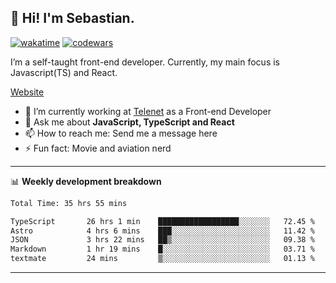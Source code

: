 ## 👋 Hi! I'm Sebastian.

[![wakatime](https://wakatime.com/badge/user/df0036c6-328a-4a39-be9b-e49417ed22a1.svg)](https://wakatime.com/@df0036c6-328a-4a39-be9b-e49417ed22a1)
[![codewars](https://www.codewars.com/users/sebavuye/badges/small)](https://www.codewars.com/users/sebavuye)

I’m a self-taught front-end developer. Currently, my main focus is Javascript(TS) and React.

[Website](https://sebastianvuye.be)

- 🔭 I’m currently working at [Telenet](https://telenet.be/) as a Front-end Developer
- 💬 Ask me about **JavaScript, TypeScript and React**
- 📫 How to reach me: Send me a message here
- ⚡ Fun fact: Movie and aviation nerd

-------

📊 **Weekly development breakdown**

<!--START_SECTION:waka-->

```txt
Total Time: 35 hrs 55 mins

TypeScript       26 hrs 1 min    ██████████████████░░░░░░░   72.45 %
Astro            4 hrs 6 mins    ███░░░░░░░░░░░░░░░░░░░░░░   11.42 %
JSON             3 hrs 22 mins   ██▒░░░░░░░░░░░░░░░░░░░░░░   09.38 %
Markdown         1 hr 19 mins    █░░░░░░░░░░░░░░░░░░░░░░░░   03.71 %
textmate         24 mins         ▒░░░░░░░░░░░░░░░░░░░░░░░░   01.13 %
```

<!--END_SECTION:waka-->
-------
